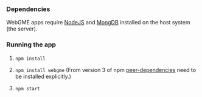 ### Dependencies

WebGME apps require [NodeJS](https://nodejs.org/en/download/) and [MongDB](https://www.mongodb.org/downloads#production) installed on the host system (the server). 


### Running the app

1. `npm install`

2. `npm install webgme` (From version 3 of npm [peer-dependencies](https://nodejs.org/en/blog/npm/peer-dependencies/) need to be installed explicitly.)

3. `npm start`
